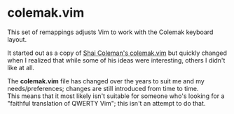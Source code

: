 colemak.vim
===========

This set of remappings adjusts Vim to work with the Colemak keyboard layout.

It started out as a copy of [Shai Coleman's colemak.vim][1] but quickly
changed when I realized that while some of his ideas were interesting, others
I didn't like at all.

 [1]: http://colemak.com/pub/vim/colemak.vim

The **colemak.vim** file has changed over the years to suit me and my
needs/preferences; changes are still introduced from time to time.  
This means that it most likely isn't suitable for someone who's looking for
a "faithful translation of QWERTY Vim"; this isn't an attempt to do that.
